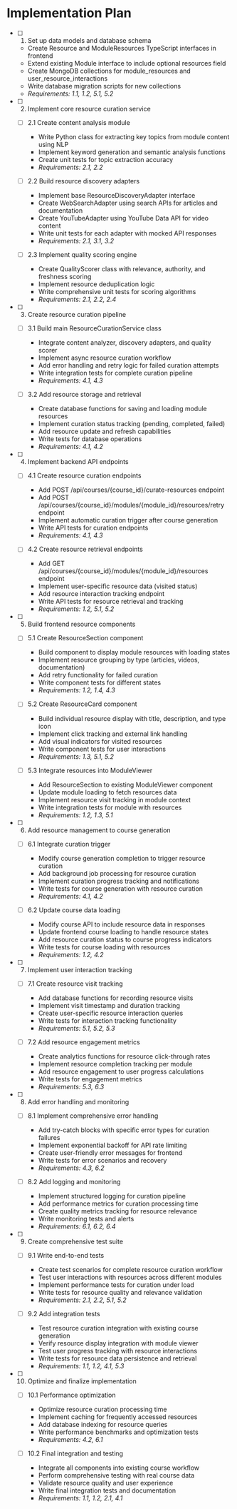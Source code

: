 # Implementation Plan

- [ ] 1. Set up data models and database schema
  - Create Resource and ModuleResources TypeScript interfaces in frontend
  - Extend existing Module interface to include optional resources field
  - Create MongoDB collections for module_resources and user_resource_interactions
  - Write database migration scripts for new collections
  - _Requirements: 1.1, 1.2, 5.1, 5.2_

- [ ] 2. Implement core resource curation service
  - [ ] 2.1 Create content analysis module
    - Write Python class for extracting key topics from module content using NLP
    - Implement keyword generation and semantic analysis functions
    - Create unit tests for topic extraction accuracy
    - _Requirements: 2.1, 2.2_

  - [ ] 2.2 Build resource discovery adapters
    - Implement base ResourceDiscoveryAdapter interface
    - Create WebSearchAdapter using search APIs for articles and documentation
    - Create YouTubeAdapter using YouTube Data API for video content
    - Write unit tests for each adapter with mocked API responses
    - _Requirements: 2.1, 3.1, 3.2_

  - [ ] 2.3 Implement quality scoring engine
    - Create QualityScorer class with relevance, authority, and freshness scoring
    - Implement resource deduplication logic
    - Write comprehensive unit tests for scoring algorithms
    - _Requirements: 2.1, 2.2, 2.4_

- [ ] 3. Create resource curation pipeline
  - [ ] 3.1 Build main ResourceCurationService class
    - Integrate content analyzer, discovery adapters, and quality scorer
    - Implement async resource curation workflow
    - Add error handling and retry logic for failed curation attempts
    - Write integration tests for complete curation pipeline
    - _Requirements: 4.1, 4.3_

  - [ ] 3.2 Add resource storage and retrieval
    - Create database functions for saving and loading module resources
    - Implement curation status tracking (pending, completed, failed)
    - Add resource update and refresh capabilities
    - Write tests for database operations
    - _Requirements: 4.1, 4.2_

- [ ] 4. Implement backend API endpoints
  - [ ] 4.1 Create resource curation endpoints
    - Add POST /api/courses/{course_id}/curate-resources endpoint
    - Add POST /api/courses/{course_id}/modules/{module_id}/resources/retry endpoint
    - Implement automatic curation trigger after course generation
    - Write API tests for curation endpoints
    - _Requirements: 4.1, 4.3_

  - [ ] 4.2 Create resource retrieval endpoints
    - Add GET /api/courses/{course_id}/modules/{module_id}/resources endpoint
    - Implement user-specific resource data (visited status)
    - Add resource interaction tracking endpoint
    - Write API tests for resource retrieval and tracking
    - _Requirements: 1.2, 5.1, 5.2_

- [ ] 5. Build frontend resource components
  - [ ] 5.1 Create ResourceSection component
    - Build component to display module resources with loading states
    - Implement resource grouping by type (articles, videos, documentation)
    - Add retry functionality for failed curation
    - Write component tests for different states
    - _Requirements: 1.2, 1.4, 4.3_

  - [ ] 5.2 Create ResourceCard component
    - Build individual resource display with title, description, and type icon
    - Implement click tracking and external link handling
    - Add visual indicators for visited resources
    - Write component tests for user interactions
    - _Requirements: 1.3, 5.1, 5.2_

  - [ ] 5.3 Integrate resources into ModuleViewer
    - Add ResourceSection to existing ModuleViewer component
    - Update module loading to fetch resources data
    - Implement resource visit tracking in module context
    - Write integration tests for module with resources
    - _Requirements: 1.2, 1.3, 5.1_

- [ ] 6. Add resource management to course generation
  - [ ] 6.1 Integrate curation trigger
    - Modify course generation completion to trigger resource curation
    - Add background job processing for resource curation
    - Implement curation progress tracking and notifications
    - Write tests for course generation with resource curation
    - _Requirements: 4.1, 4.2_

  - [ ] 6.2 Update course data loading
    - Modify course API to include resource data in responses
    - Update frontend course loading to handle resource states
    - Add resource curation status to course progress indicators
    - Write tests for course loading with resources
    - _Requirements: 1.2, 4.2_

- [ ] 7. Implement user interaction tracking
  - [ ] 7.1 Create resource visit tracking
    - Add database functions for recording resource visits
    - Implement visit timestamp and duration tracking
    - Create user-specific resource interaction queries
    - Write tests for interaction tracking functionality
    - _Requirements: 5.1, 5.2, 5.3_

  - [ ] 7.2 Add resource engagement metrics
    - Create analytics functions for resource click-through rates
    - Implement resource completion tracking per module
    - Add resource engagement to user progress calculations
    - Write tests for engagement metrics
    - _Requirements: 5.3, 6.3_

- [ ] 8. Add error handling and monitoring
  - [ ] 8.1 Implement comprehensive error handling
    - Add try-catch blocks with specific error types for curation failures
    - Implement exponential backoff for API rate limiting
    - Create user-friendly error messages for frontend
    - Write tests for error scenarios and recovery
    - _Requirements: 4.3, 6.2_

  - [ ] 8.2 Add logging and monitoring
    - Implement structured logging for curation pipeline
    - Add performance metrics for curation processing time
    - Create quality metrics tracking for resource relevance
    - Write monitoring tests and alerts
    - _Requirements: 6.1, 6.2, 6.4_

- [ ] 9. Create comprehensive test suite
  - [ ] 9.1 Write end-to-end tests
    - Create test scenarios for complete resource curation workflow
    - Test user interactions with resources across different modules
    - Implement performance tests for curation under load
    - Write tests for resource quality and relevance validation
    - _Requirements: 2.1, 2.2, 5.1, 5.2_

  - [ ] 9.2 Add integration tests
    - Test resource curation integration with existing course generation
    - Verify resource display integration with module viewer
    - Test user progress tracking with resource interactions
    - Write tests for resource data persistence and retrieval
    - _Requirements: 1.1, 1.2, 4.1, 5.3_

- [ ] 10. Optimize and finalize implementation
  - [ ] 10.1 Performance optimization
    - Optimize resource curation processing time
    - Implement caching for frequently accessed resources
    - Add database indexing for resource queries
    - Write performance benchmarks and optimization tests
    - _Requirements: 4.2, 6.1_

  - [ ] 10.2 Final integration and testing
    - Integrate all components into existing course workflow
    - Perform comprehensive testing with real course data
    - Validate resource quality and user experience
    - Write final integration tests and documentation
    - _Requirements: 1.1, 1.2, 2.1, 4.1_